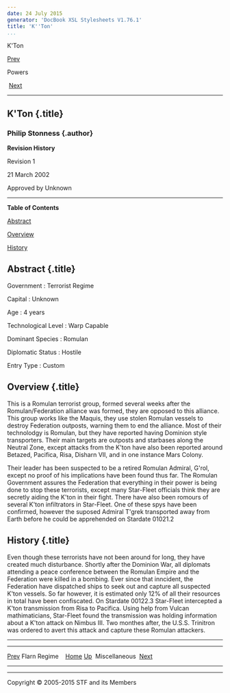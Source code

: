```yaml
---
date: 24 July 2015
generator: 'DocBook XSL Stylesheets V1.76.1'
title: 'K''Ton'
...
```


K'Ton

[Prev](power-flarn.html) 

Powers

 [Next](misc.html)

* * * * *

K'Ton {.title}
-----

### Philip Stonness {.author}

**Revision History**

Revision 1

21 March 2002

Approved by Unknown

* * * * *

**Table of Contents**

[Abstract](power-kton.html#idp140478694815744)

[Overview](power-kton.html#idp140478694827104)

[History](power-kton.html#idp140478694829888)

Abstract {.title}
--------

 Government 
:   Terrorist Regime

 Capital 
:   Unknown

 Age 
:   4 years

 Technological Level 
:   Warp Capable

 Dominant Species 
:   Romulan

 Diplomatic Status 
:   Hostile

 Entry Type 
:   Custom

Overview {.title}
--------

This is a Romulan terrorist group, formed several weeks after the
Romulan/Federation alliance was formed, they are opposed to this
alliance. This group works like the Maquis, they use stolen Romulan
vessels to destroy Federation outposts, warning them to end the
alliance. Most of their technolodgy is Romulan, but they have reported
having Dominion style transporters. Their main targets are outposts and
starbases along the Neutral Zone, except attacks from the K'ton have
also been reported around Betazed, Pacifica, Risa, Disharn VII, and in
one instance Mars Colony.

Their leader has been suspected to be a retired Romulan Admiral, G'rol,
except no proof of his implications have been found thus far. The
Romulan Government assures the Federation that everything in their power
is being done to stop these terrorists, except many Star-Fleet officials
think they are secretly aiding the K'ton in their fight. There have also
been romours of several K'ton infiltrators in Star-Fleet. One of these
spys have been confirmed, however the suposed Admiral T'grek transported
away from Earth before he could be apprehended on Stardate 01021.2

History {.title}
-------

Even though these terrorists have not been around for long, they have
created much disturbance. Shortly after the Dominion War, all diplomats
attending a peace conference between the Romulan Empire and the
Federation were killed in a bombing. Ever since that inncident, the
Federation have dispatched ships to seek out and capture all suspected
K'ton vessels. So far however, it is estimated only 12% of all their
resources in total have been confiscated. On Stardate 00122.3 Star-Fleet
intercepted a K'ton transmission from Risa to Pacifica. Using help from
Vulcan mathimaticians, Star-Fleet found the transmission was holding
information about a K'ton attack on Nimbus III. Two monthes after, the
U.S.S. Trinitron was ordered to avert this attack and capture these
Romulan attackers.

* * * * *

  ------------------------ ------------------------ ------------------------
  [Prev](power-flarn.html) Flarn Regime 
                           [Home](../index.html)
  [Up](powers.html)         Miscellaneous
   [Next](misc.html)       
  ------------------------ ------------------------ ------------------------

* * * * *

Copyright © 2005-2015 STF and its Members

